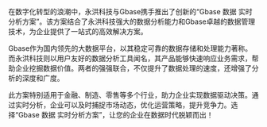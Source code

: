 在数字化转型的浪潮中，永洪科技与Gbase携手推出了创新的“Gbase 数据 实时分析方案”。该方案结合了永洪科技强大的数据分析能力和Gbase卓越的数据管理技术，为企业提供了一站式的高效解决方案。

Gbase作为国内领先的大数据平台，以其稳定可靠的数据存储和处理能力著称。而永洪科技则以用户友好的数据分析工具闻名，其产品能够快速响应业务需求，帮助企业挖掘数据价值。两者的强强联合，不仅提升了数据处理的速度，还增强了分析的深度和广度。

此方案特别适用于金融、制造、零售等多个行业，助力企业实现数据驱动决策。通过实时分析，企业可以及时捕捉市场动态，优化运营策略，提升竞争力。选择“Gbase 数据 实时分析方案”，让您的企业在数据时代脱颖而出！